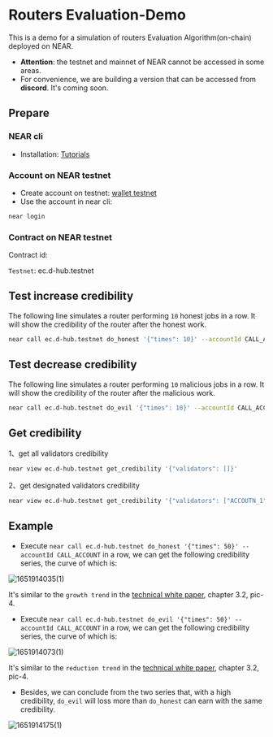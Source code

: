 # Routers Evaluation-Demo
This is a demo for a simulation of routers Evaluation Algorithm(on-chain) deployed on NEAR.

* **Attention**: the testnet and mainnet of NEAR cannot be accessed in some areas.
* For convenience, we are building a version that can be accessed from **discord**. It's coming soon.  

## Prepare
### NEAR cli

* Installation: [Tutorials](https://docs.near.org/docs/tools/near-cli#installation)

### Account on NEAR testnet

* Create account on testnet: [wallet testnet](https://wallet.testnet.near.org/)
* Use the account in near cli:
```sh
near login 
```

### Contract on NEAR testnet

Contract id:

`Testnet`: ec.d-hub.testnet

## Test increase credibility
The following line simulates a router performing `10` honest jobs in a row. It will show the credibility of the router after the honest work. 
```sh
near call ec.d-hub.testnet do_honest '{"times": 10}' --accountId CALL_ACCOUNT
```

## Test decrease credibility
The following line simulates a router performing `10` malicious jobs in a row. It will show the credibility of the router after the malicious work.
```sh
near call ec.d-hub.testnet do_evil '{"times": 10}' --accountId CALL_ACCOUNT
```

## Get credibility

1、get all validators credibility

```sh
near view ec.d-hub.testnet get_credibility '{"validators": []}'
```

2、get designated validators credibility

```sh
near view ec.d-hub.testnet get_credibility '{"validators": ["ACCOUTN_1", "ACCOUNT_2"]}'
```

## Example
* Execute `near call ec.d-hub.testnet do_honest '{"times": 50}' --accountId CALL_ACCOUNT` in a row, we can get the following credibility series, the curve of which is:

![1651914035(1)](https://user-images.githubusercontent.com/83746881/167247276-a2b82eaa-8010-401b-8e27-538781016c33.png)

It's similar to the `growth trend` in the [technical white paper](https://github.com/dantenetwork/Pitch-Deck/blob/main/Dante%20Network%EF%BC%9AThe%20_Internet%20protocol%20stack_%20of%20Web3.pdf), chapter 3.2, pic-4.

* Execute `near call ec.d-hub.testnet do_evil '{"times": 50}' --accountId CALL_ACCOUNT` in a row, we can get the following credibility series, the curve of which is:

![1651914073(1)](https://user-images.githubusercontent.com/83746881/167247295-434c95f5-d421-48ec-8127-de9406f2dab1.png)

It's similar to the `reduction trend` in the [technical white paper](https://github.com/dantenetwork/Pitch-Deck/blob/main/Dante%20Network%EF%BC%9AThe%20_Internet%20protocol%20stack_%20of%20Web3.pdf), chapter 3.2, pic-4.

* Besides, we can conclude from the two series that, with a high credibility, `do_evil` will loss more than `do_honest` can earn with the same credibility.

![1651914175(1)](https://user-images.githubusercontent.com/83746881/167247352-56a77ac4-2948-47d0-b1f4-f8ccbdab7a3f.png)

